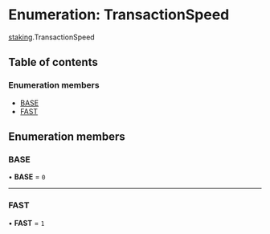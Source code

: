 # Enumeration: TransactionSpeed

[staking](../modules/staking.md).TransactionSpeed

## Table of contents

### Enumeration members

- [BASE](staking.TransactionSpeed.md#base)
- [FAST](staking.TransactionSpeed.md#fast)

## Enumeration members

### BASE

• **BASE** = `0`

___

### FAST

• **FAST** = `1`
